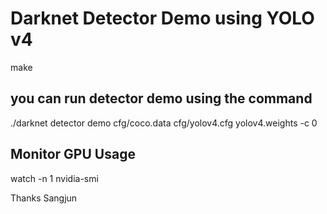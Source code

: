 # Darknet Detector Demo using YOLO v4

make

## you can run detector demo using the command

./darknet detector demo cfg/coco.data cfg/yolov4.cfg yolov4.weights -c 0

## Monitor GPU Usage

watch -n 1 nvidia-smi

Thanks
Sangjun